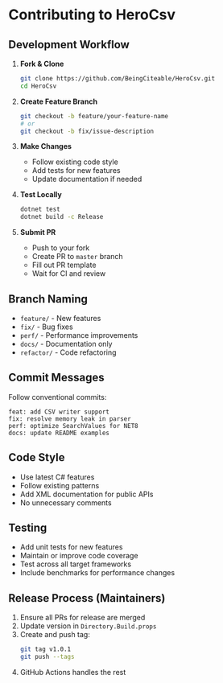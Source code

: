# Contributing to HeroCsv

## Development Workflow

1. **Fork & Clone**

   ```bash
   git clone https://github.com/BeingCiteable/HeroCsv.git
   cd HeroCsv
   ```

2. **Create Feature Branch**

   ```bash
   git checkout -b feature/your-feature-name
   # or
   git checkout -b fix/issue-description
   ```

3. **Make Changes**

   - Follow existing code style
   - Add tests for new features
   - Update documentation if needed

4. **Test Locally**

   ```bash
   dotnet test
   dotnet build -c Release
   ```

5. **Submit PR**
   - Push to your fork
   - Create PR to `master` branch
   - Fill out PR template
   - Wait for CI and review

## Branch Naming

- `feature/` - New features
- `fix/` - Bug fixes
- `perf/` - Performance improvements
- `docs/` - Documentation only
- `refactor/` - Code refactoring

## Commit Messages

Follow conventional commits:

```
feat: add CSV writer support
fix: resolve memory leak in parser
perf: optimize SearchValues for NET8
docs: update README examples
```

## Code Style

- Use latest C# features
- Follow existing patterns
- Add XML documentation for public APIs
- No unnecessary comments

## Testing

- Add unit tests for new features
- Maintain or improve code coverage
- Test across all target frameworks
- Include benchmarks for performance changes

## Release Process (Maintainers)

1. Ensure all PRs for release are merged
2. Update version in `Directory.Build.props`
3. Create and push tag:
   ```bash
   git tag v1.0.1
   git push --tags
   ```
4. GitHub Actions handles the rest
